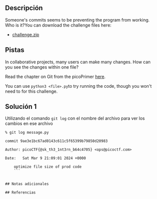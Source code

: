 ## Descripción
Someone's commits seems to be preventing the program from working. Who is it?You can download the challenge files here:

- [challenge.zip](https://artifacts.picoctf.net/c_titan/72/challenge.zip)
## Pistas
In collaborative projects, many users can make many changes. How can you see the changes within one file?

Read the chapter on Git from the picoPrimer [here](https://primer.picoctf.org/#_git_version_control).

You can use `python3 <file>.py`to try running the code, though you won't need to for this challenge.

## Solución 1
Utilizando el comando `git log` con el nombre del archivo para ver los cambios en ese archivo
```shell
% git log message.py 

commit 9ae3e1bc67ad0143c611c5f65399b79850d20983

Author: picoCTF{@sk_th3_1nt3rn_b64c4705} <ops@picoctf.com>

Date:   Sat Mar 9 21:09:01 2024 +0000

    optimize file size of prod code
    ```


## Notas adicionales

## Referencias
